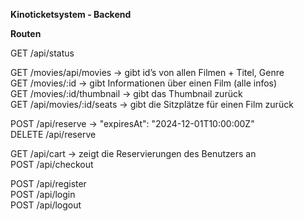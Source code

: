 **Kinoticketsystem - Backend**

**Routen**

GET /api/status

GET /movies/api/movies -> gibt id’s von allen Filmen + Titel, Genre<br>
GET /movies/:id -> gibt Informationen über einen Film (alle infos)<br>
GET /movies/:id/thumbnail -> gibt das Thumbnail zurück<br>
GET /api/movies/:id/seats -> gibt die Sitzplätze für einen Film zurück

POST /api/reserve -> "expiresAt": "2024-12-01T10:00:00Z"<br>
DELETE /api/reserve

GET /api/cart -> zeigt die Reservierungen des Benutzers an<br>
POST /api/checkout

POST /api/register<br>
POST /api/login<br>
POST /api/logout
